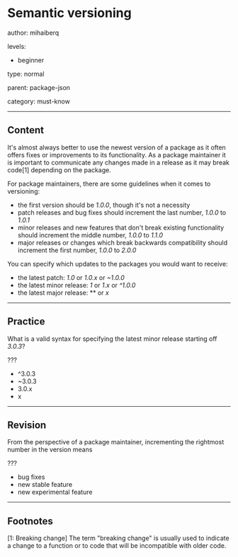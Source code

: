 # Semantic versioning
author: mihaiberq

levels:
  - beginner

type: normal

parent: package-json

category: must-know

---
## Content

It's almost always better to use the newest version of a package as it often offers fixes or improvements to its functionality. As a package maintainer it is important to communicate any changes made in a release as it may break code[1] depending on the package.

For package maintainers, there are some guidelines when it comes to versioning:
 - the first version should be *1.0.0*, though it's not a necessity
 - patch releases and bug fixes should increment the last number, *1.0.0* to *1.0.1*
 - minor releases and new features that don't break existing functionality should increment the middle number, *1.0.0* to *1.1.0*
 - major releases or changes which break backwards compatibility should increment the first number, *1.0.0* to *2.0.0*

You can specify which updates to the packages you would want to receive:
  - the latest patch: *1.0* or *1.0.x* or *~1.0.0*
  - the latest minor release: *1* or *1.x* or *^1.0.0*
  - the latest major release: *\* or *x*

---
## Practice

What is a valid syntax for specifying the latest minor release starting off *3.0.3*?

???

* ^3.0.3
* ~3.0.3
* 3.0.x
* x

---
## Revision

From the perspective of a package maintainer, incrementing the rightmost number in the version means

???

* bug fixes
* new stable feature
* new experimental feature

---
## Footnotes

[1: Breaking change]
The term "breaking change" is usually used to indicate a change to a function or to code that will be incompatible with older code.

